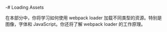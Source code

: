 -# Loading Assets

在本部分中，你将学习如何使用 webpack loader 加载不同类型的资源。特别是图像，字体和 JavaScript。你还将了解 webpack loader 的工作原理。

